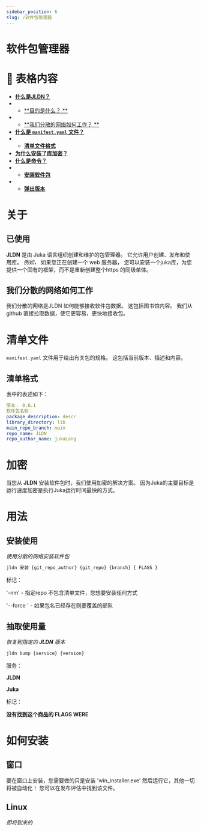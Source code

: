 ```yaml
---
sidebar_position: 6
slug: /软件包管理器
---
```


# 软件包管理器

<h1>📖 表格内容</h1>

- [**什么是JLDN？**](#about)
- - [**目的是什么？ **](#used-for)
- - [**我们分散的网络如何工作？ **](#how-our-decentralized-network-works)
- [**什么是 `manifest.yaml` 文件？**](#manifest-file)
- - [**清单文件格式**](#manifest-format)
- [**为什么安装了库加密？**](#encryption)
- [**什么是命令？**](#usage)
- - [**安装软件包**](#install-usage)
- - [**弹出版本**](#bump-usage)
# 关于

## 已使用
**JLDN** 是由 Juka 语言组织创建和维护的包管理器。 它允许用户创建、发布和使用库。 *例如，* 如果您正在创建一个 web 服务器， 您可以安装一个juka库，为您提供一个固有的框架，而不是重新创建整个https 的同级单体。

## 我们分散的网络如何工作
我们分散的网络是JLDN 如何能够接收软件包数据。 这包括图书馆内容。 我们从 github 直接拉取数据，使它更容易，更快地接收包。

# 清单文件
`manifest.yaml` 文件用于给出有关包的规格。 这包括当前版本、描述和内容。

## 清单格式
表中的表述如下：
```yaml
版本︰ 0.0.1
软件包名称：
package_description: descr
library_directory: lib
main_repo_branch: main
repo_name: JLDN
repo_author_name: jukaLang
```

# 加密
当您从 **JLDN** 安装软件包时，我们使用加密的解决方案。 因为Juka的主要目标是运行速度加密是执行Juka运行时间最快的方式。

# 用法
## 安装使用
*使用分散的网络安装软件包*
```bash
jldn 安装 {git_repo_author} {git_repo} {branch} { FLAGS }
```

标记：

'-nm' - 指定repo 不包含清单文件，您想要安装任何方式

'--force ' - 如果包名已经存在则要覆盖的部队

## 抽取使用量
*恢复到指定的 **JLDN** 版本*
```bash
jldn bump {service} {version}
```

服务：

**JLDN**

**Juka**

标记：

**没有找到这个商品的 FLAGS WERE**

# 如何安装
## 窗口
要在窗口上安装，您需要做的只是安装 'win_installer.exe' 然后运行它，其他一切将被自动化！ 您可以在发布评估中找到该文件。

## Linux
*即将到来的*
